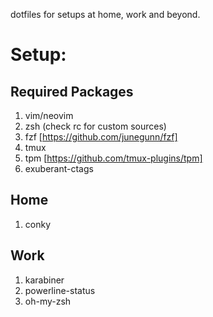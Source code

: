 dotfiles for setups at home, work and beyond.

Setup:
=====

Required Packages
---

  1. vim/neovim
  2. zsh (check rc for custom sources)
  3. fzf [https://github.com/junegunn/fzf]
  4. tmux
  5. tpm [https://github.com/tmux-plugins/tpm]
  6. exuberant-ctags

Home
---
  1. conky

Work
---
  1. karabiner
  2. powerline-status
  3. oh-my-zsh
